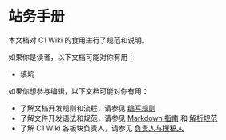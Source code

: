 # 站务手册

本文档对 C1 Wiki 的食用进行了规范和说明。

如果你是读者，以下文档可能对你有用：

- 填坑

如果你想参与编辑，以下文档可能对你有用：

- 了解文档开发规则和流程，请参见 [编写规则](https://willhoumoe.github.io/c1-wiki/direction/rules/)
- 了解文件开发语法和规范，请参见 [Markdown 指南](https://willhoumoe.github.io/c1-wiki/direction/markdown/) 和 [解析规范](https://willhoumoe.github.io/c1-wiki/direction/render/)
- 了解 C1 Wiki 各板块负责人，请参见 [负责人与撰稿人](https://willhoumoe.github.io/c1-wiki/direction/leader/)
